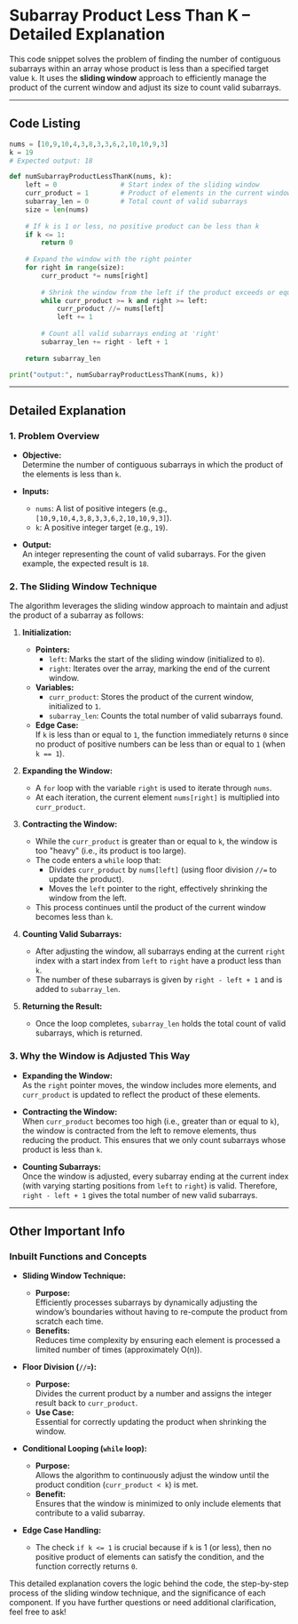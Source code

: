 # Subarray Product Less Than K – Detailed Explanation

This code snippet solves the problem of finding the number of contiguous subarrays within an array whose product is less than a specified target value `k`. It uses the **sliding window** approach to efficiently manage the product of the current window and adjust its size to count valid subarrays.

---

## Code Listing

```python
nums = [10,9,10,4,3,8,3,3,6,2,10,10,9,3]
k = 19
# Expected output: 18

def numSubarrayProductLessThanK(nums, k):
    left = 0                # Start index of the sliding window
    curr_product = 1        # Product of elements in the current window
    subarray_len = 0        # Total count of valid subarrays
    size = len(nums)
    
    # If k is 1 or less, no positive product can be less than k
    if k <= 1:
        return 0
    
    # Expand the window with the right pointer
    for right in range(size):
        curr_product *= nums[right]
        
        # Shrink the window from the left if the product exceeds or equals k
        while curr_product >= k and right >= left:
            curr_product //= nums[left]
            left += 1
        
        # Count all valid subarrays ending at 'right'
        subarray_len += right - left + 1
        
    return subarray_len

print("output:", numSubarrayProductLessThanK(nums, k))
```

---

## Detailed Explanation

### 1. Problem Overview

- **Objective:**  
  Determine the number of contiguous subarrays in which the product of the elements is less than `k`.
  
- **Inputs:**  
  - `nums`: A list of positive integers (e.g., `[10,9,10,4,3,8,3,3,6,2,10,10,9,3]`).
  - `k`: A positive integer target (e.g., `19`).
  
- **Output:**  
  An integer representing the count of valid subarrays. For the given example, the expected result is `18`.

### 2. The Sliding Window Technique

The algorithm leverages the sliding window approach to maintain and adjust the product of a subarray as follows:

1. **Initialization:**
   - **Pointers:**  
     - `left`: Marks the start of the sliding window (initialized to `0`).
     - `right`: Iterates over the array, marking the end of the current window.
   - **Variables:**  
     - `curr_product`: Stores the product of the current window, initialized to `1`.
     - `subarray_len`: Counts the total number of valid subarrays found.
   - **Edge Case:**  
     If `k` is less than or equal to `1`, the function immediately returns `0` since no product of positive numbers can be less than or equal to `1` (when `k == 1`).

2. **Expanding the Window:**
   - A `for` loop with the variable `right` is used to iterate through `nums`.
   - At each iteration, the current element `nums[right]` is multiplied into `curr_product`.

3. **Contracting the Window:**
   - While the `curr_product` is greater than or equal to `k`, the window is too "heavy" (i.e., its product is too large).  
   - The code enters a `while` loop that:
     - Divides `curr_product` by `nums[left]` (using floor division `//=` to update the product).
     - Moves the `left` pointer to the right, effectively shrinking the window from the left.
   - This process continues until the product of the current window becomes less than `k`.

4. **Counting Valid Subarrays:**
   - After adjusting the window, all subarrays ending at the current `right` index with a start index from `left` to `right` have a product less than `k`.
   - The number of these subarrays is given by `right - left + 1` and is added to `subarray_len`.

5. **Returning the Result:**
   - Once the loop completes, `subarray_len` holds the total count of valid subarrays, which is returned.

### 3. Why the Window is Adjusted This Way

- **Expanding the Window:**  
  As the `right` pointer moves, the window includes more elements, and `curr_product` is updated to reflect the product of these elements.
  
- **Contracting the Window:**  
  When `curr_product` becomes too high (i.e., greater than or equal to `k`), the window is contracted from the left to remove elements, thus reducing the product. This ensures that we only count subarrays whose product is less than `k`.

- **Counting Subarrays:**  
  Once the window is adjusted, every subarray ending at the current index (with varying starting positions from `left` to `right`) is valid. Therefore, `right - left + 1` gives the total number of new valid subarrays.

---

## Other Important Info

### Inbuilt Functions and Concepts

- **Sliding Window Technique:**
  - **Purpose:**  
    Efficiently processes subarrays by dynamically adjusting the window’s boundaries without having to re-compute the product from scratch each time.
  - **Benefits:**  
    Reduces time complexity by ensuring each element is processed a limited number of times (approximately O(n)).

- **Floor Division (`//=`):**
  - **Purpose:**  
    Divides the current product by a number and assigns the integer result back to `curr_product`.
  - **Use Case:**  
    Essential for correctly updating the product when shrinking the window.

- **Conditional Looping (`while` loop):**
  - **Purpose:**  
    Allows the algorithm to continuously adjust the window until the product condition (`curr_product < k`) is met.
  - **Benefit:**  
    Ensures that the window is minimized to only include elements that contribute to a valid subarray.

- **Edge Case Handling:**
  - The check `if k <= 1` is crucial because if `k` is 1 (or less), then no positive product of elements can satisfy the condition, and the function correctly returns `0`.

This detailed explanation covers the logic behind the code, the step-by-step process of the sliding window technique, and the significance of each component. If you have further questions or need additional clarification, feel free to ask!